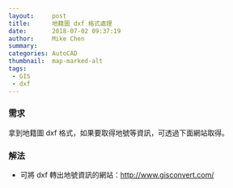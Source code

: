 ```yaml
---
layout:     post
title:      地籍圖 dxf 格式處理
date:       2018-07-02 09:37:19
author:     Mike Chen
summary:    
categories: AutoCAD
thumbnail:  map-marked-alt
tags:
 - GIS
 - dxf
---
```


### 需求

拿到地籍圖 dxf 格式，如果要取得地號等資訊，可透過下面網站取得。

### 解法

* 可將 dxf 轉出地號資訊的網站：http://www.gisconvert.com/